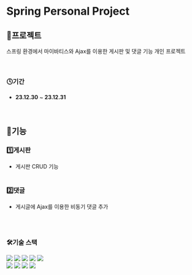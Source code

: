 # Spring Personal Project

## 💾프로젝트

스프링 환경에서 마이바티스와 Ajax를 이용한 게시판 및 댓글 기능 개인 프로젝트
<br><br><br>

### 🕓기간

- **23.12.30** ~ **23.12.31** <br><br><br>


## 📝기능

### 1️⃣게시판

* 게시판 CRUD 기능<br><br>

### 2️⃣댓글

* 게시글에 Ajax를 이용한 비동기 댓글 추가

<br><br>

### 🛠기술 스택

<div>
<img src="https://img.shields.io/badge/JAVA-C01818?style=flat-square&logo=coffeescript&logoColor=white" />
<img src="https://img.shields.io/badge/spring-6DB33F?style=flat&logo=spring&logoColor=white" />
<img src="https://img.shields.io/badge/jquery-0769AD?style=flat&logo=jquery&logoColor=white"/>
<img src="https://img.shields.io/badge/Mybatis-000000?style=flat&logo=Fluentd&logoColor=white"/>
<img src="https://img.shields.io/badge/MariaDB-003545?style=flat&logo=MariaDB&logoColor=white" />
     
<br>
<img src="https://img.shields.io/badge/HTML5-E34F26?style=flat-square&logo=HTML5&logoColor=fff"/>
<img src="https://img.shields.io/badge/JavaScript-F7DF1E?style=flat-square&logo=JavaScript&logoColor=000"/>
<img src="https://img.shields.io/badge/CSS3-1572B6?style=flat-square&logo=CSS3&logoColor=fff"/>
<img src="https://img.shields.io/badge/IntelliJ-000000?style=flat-square&logo=intellijidea&logoColor=white" />

<br>




